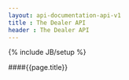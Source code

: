 ```yaml
---
layout: api-documentation-api-v1
title : The Dealer API
header : The Dealer API
---
```

{% include JB/setup %}

####{{page.title}}

 
